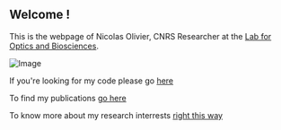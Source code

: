## Welcome !

This is the webpage of Nicolas Olivier, CNRS Researcher at the [Lab for Optics and Biosciences](https://portail.polytechnique.edu/lob/fr).


![Image](https://nolab.github.io/Hello-World/2021-06-23-CF750-VECTAv3.png)


If you're looking for my code please go [here](https://github.com/NOLab)

To find my publications [go here](https://scholar.google.com/citations?user=1Ro9PnQAAAAJ)

To know more about my  research interrests [right this way](https://nolab.github.io/Hello-World/research.html)
